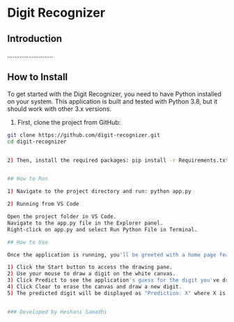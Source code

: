 # Digit Recognizer

## Introduction

..........................

## How to Install

To get started with the Digit Recognizer, you need to have Python installed on your system. This application is built and tested with Python 3.8, but it should work with other 3.x versions.

1) First, clone the project from GitHub:

```bash
git clone https://github.com/digit-recognizer.git
cd digit-recognizer


2) Then, install the required packages: pip install -r Requirements.txt


## How to Run

1) Navigate to the project directory and run: python app.py

2) Running from VS Code

Open the project folder in VS Code.
Navigate to the app.py file in the Explorer panel.
Right-click on app.py and select Run Python File in Terminal.

## How to Use

Once the application is running, you'll be greeted with a home page featuring a "Start" button. Here's how to use the application:

1) Click the Start button to access the drawing pane.
2) Use your mouse to draw a digit on the white canvas.
3) Click Predict to see the application's guess for the digit you've drawn.
4) Click Clear to erase the canvas and draw a new digit.
5) The predicted digit will be displayed as "Prediction: X" where X is the predicted digit.


### Developed by Heshani Samadhi

